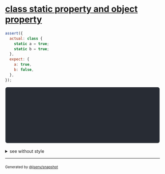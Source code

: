 # [class static property and object property](../../function.test.js#L337)

```js
assert({
  actual: class {
    static a = true;
    static b = true;
  },
  expect: {
    a: true,
    b: false,
  },
});
```

![img](throw.svg)

<details>
  <summary>see without style</summary>

```console
AssertionError: actual and expect are different

actual: class actual {
  [source code];
  static a = true;
  static b = true;
}
expect: {
  a: true,
  b: false,
}
```

</details>

---

<sub>
  Generated by <a href="https://github.com/jsenv/core/tree/main/packages/independent/snapshot">@jsenv/snapshot</a>
</sub>